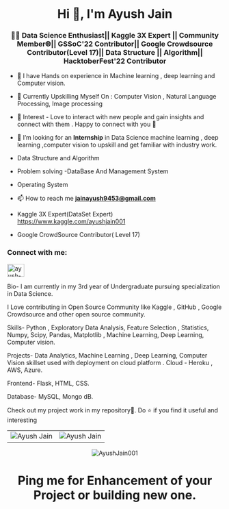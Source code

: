 <h1 align="center">Hi 👋, I'm Ayush Jain</h1>
<h3 align="center">👩‍💻 Data Science Enthusiast||  Kaggle 3X Expert || Community Member🌐|| GSSoC'22 Contributor|| Google Crowdsource Contributor(Level 17)|| Data Structure || Algorithm|| HacktoberFest'22 Contributor</h3>

- 🌱  I have Hands on experience in Machine learning , deep learning and Computer vision.
- 🌱 Currently Upskilling Myself On : Computer Vision ,  Natural Language Processing, Image processing
- 🌱 Interest - Love to interact with new people and gain insights and connect with them . Happy to connect with you 🙌
- 🤝 I’m looking for an  **Internship** in Data Science machine learning , deep learning ,computer vision to upskill and get familiar with industry work.

- Data Structure and Algorithm 
- Problem solving 
-DataBase And Management System
- Operating System

- 📫 How to reach me **jainayush9453@gmail.com**


- Kaggle 3X Expert(DataSet Expert)   https://www.kaggle.com/ayushjain001

- Google CrowdSource Contributor( Level 17)

<h3 align="left">Connect with me:</h3>
<p align="left">
<a href="https://www.linkedin.com/in/ayush-jain-001/" target="blank"><img align="center" src="https://raw.githubusercontent.com/rahuldkjain/github-profile-readme-generator/master/src/images/icons/Social/linked-in-alt.svg" alt="ayush-jain-001" height="30" width="40" /></a>
</p>

Bio-
I am currently in my 3rd year of Undergraduate pursuing specialization in Data Science.

I Love contributing in Open Source Community like Kaggle , GitHub , Google Crowdsource and other open source community.

Skills-
Python , Exploratory Data Analysis, Feature Selection , Statistics, Numpy, Scipy, Pandas, Matplotlib , Machine Learning, Deep Learning, Computer vision.

Projects-
Data Analytics, Machine Learning , Deep Learning, Computer Vision skillset used with deployment on cloud platform .
Cloud - Heroku , AWS, Azure.

Frontend- Flask, HTML, CSS.


Database- MySQL, Mongo dB.

Check out my project work in my repository🙌. Do ⭐ if you find it useful and interesting
<table>
  <tr>
   
<td><img src="https://github-readme-stats.vercel.app/api?username=AyushJain001&include_all_commits=true&count_private=true&show_icons=true&line_height=20&title_color=7A7ADB&icon_color=2234AE&text_color=D3D3D3&bg_color=0,000000,130F40" alt="Ayush Jain" />
    <td><img src="https://github-readme-stats.vercel.app/api/top-langs?username=AyushJain001&show_icons=true&locale=en&layout=compact&title_color=7A7ADB&icon_color=2234AE&text_color=D3D3D3&bg_color=0,000000,130F40" alt="Ayush Jain" /></td>
  </tr>
</table>

<div align="center">
<p><img align="center" src="https://github-readme-streak-stats.herokuapp.com/?user=AyushJain001&theme=dark" alt="AyushJain001" /></p>
  </div>






<h1 align="center">Ping me for Enhancement of your Project or building new one. </h1>






